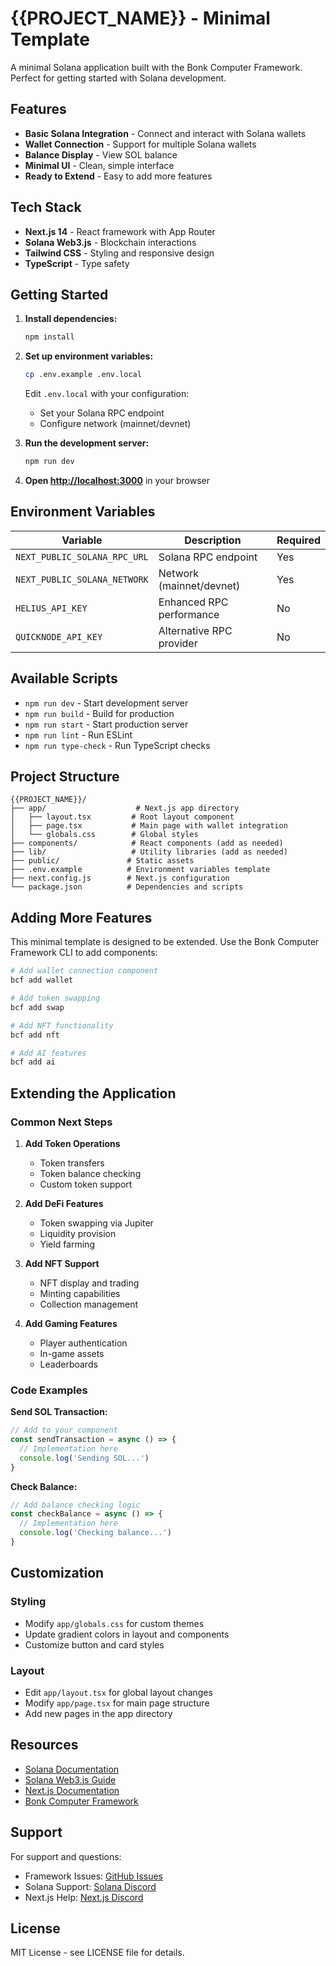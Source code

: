 # {{PROJECT_NAME}} - Minimal Template

A minimal Solana application built with the Bonk Computer Framework. Perfect for getting started with Solana development.

## Features

- **Basic Solana Integration** - Connect and interact with Solana wallets
- **Wallet Connection** - Support for multiple Solana wallets
- **Balance Display** - View SOL balance
- **Minimal UI** - Clean, simple interface
- **Ready to Extend** - Easy to add more features

## Tech Stack

- **Next.js 14** - React framework with App Router
- **Solana Web3.js** - Blockchain interactions
- **Tailwind CSS** - Styling and responsive design
- **TypeScript** - Type safety

## Getting Started

1. **Install dependencies:**
   ```bash
   npm install
   ```

2. **Set up environment variables:**
   ```bash
   cp .env.example .env.local
   ```
   
   Edit `.env.local` with your configuration:
   - Set your Solana RPC endpoint
   - Configure network (mainnet/devnet)

3. **Run the development server:**
   ```bash
   npm run dev
   ```

4. **Open [http://localhost:3000](http://localhost:3000)** in your browser

## Environment Variables

| Variable | Description | Required |
|----------|-------------|----------|
| `NEXT_PUBLIC_SOLANA_RPC_URL` | Solana RPC endpoint | Yes |
| `NEXT_PUBLIC_SOLANA_NETWORK` | Network (mainnet/devnet) | Yes |
| `HELIUS_API_KEY` | Enhanced RPC performance | No |
| `QUICKNODE_API_KEY` | Alternative RPC provider | No |

## Available Scripts

- `npm run dev` - Start development server
- `npm run build` - Build for production
- `npm run start` - Start production server
- `npm run lint` - Run ESLint
- `npm run type-check` - Run TypeScript checks

## Project Structure

```
{{PROJECT_NAME}}/
├── app/                    # Next.js app directory
│   ├── layout.tsx         # Root layout component
│   ├── page.tsx           # Main page with wallet integration
│   └── globals.css        # Global styles
├── components/            # React components (add as needed)
├── lib/                   # Utility libraries (add as needed)
├── public/               # Static assets
├── .env.example          # Environment variables template
├── next.config.js        # Next.js configuration
└── package.json          # Dependencies and scripts
```

## Adding More Features

This minimal template is designed to be extended. Use the Bonk Computer Framework CLI to add components:

```bash
# Add wallet connection component
bcf add wallet

# Add token swapping
bcf add swap

# Add NFT functionality
bcf add nft

# Add AI features
bcf add ai
```

## Extending the Application

### Common Next Steps

1. **Add Token Operations**
   - Token transfers
   - Token balance checking
   - Custom token support

2. **Add DeFi Features**
   - Token swapping via Jupiter
   - Liquidity provision
   - Yield farming

3. **Add NFT Support**
   - NFT display and trading
   - Minting capabilities
   - Collection management

4. **Add Gaming Features**
   - Player authentication
   - In-game assets
   - Leaderboards

### Code Examples

**Send SOL Transaction:**
```javascript
// Add to your component
const sendTransaction = async () => {
  // Implementation here
  console.log('Sending SOL...')
}
```

**Check Balance:**
```javascript
// Add balance checking logic
const checkBalance = async () => {
  // Implementation here
  console.log('Checking balance...')
}
```

## Customization

### Styling
- Modify `app/globals.css` for custom themes
- Update gradient colors in layout and components
- Customize button and card styles

### Layout
- Edit `app/layout.tsx` for global layout changes
- Modify `app/page.tsx` for main page structure
- Add new pages in the app directory

## Resources

- [Solana Documentation](https://docs.solana.com/)
- [Solana Web3.js Guide](https://docs.solana.com/developing/clients/javascript-api)
- [Next.js Documentation](https://nextjs.org/docs)
- [Bonk Computer Framework](https://github.com/bonkcomputer/framework)

## Support

For support and questions:
- Framework Issues: [GitHub Issues](https://github.com/bonkcomputer/framework/issues)
- Solana Support: [Solana Discord](https://discord.gg/solana)
- Next.js Help: [Next.js Discord](https://nextjs.org/discord)

## License

MIT License - see LICENSE file for details.

